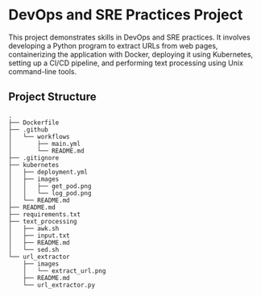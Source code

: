 # DevOps and SRE Practices Project

This project demonstrates skills in DevOps and SRE practices. It involves developing a Python program to extract URLs from web pages, containerizing the application with Docker, deploying it using Kubernetes, setting up a CI/CD pipeline, and performing text processing using Unix command-line tools.

## Project Structure

```plaintext
.
├── Dockerfile
├── .github
│   └── workflows
│       ├── main.yml
│       └── README.md
├── .gitignore
├── kubernetes
│   ├── deployment.yml
│   ├── images
│   │   ├── get_pod.png
│   │   └── log_pod.png
│   └── README.md
├── README.md
├── requirements.txt
├── text_processing
│   ├── awk.sh
│   ├── input.txt
│   ├── README.md
│   └── sed.sh
└── url_extractor
    ├── images
    │   └── extract_url.png
    ├── README.md
    └── url_extractor.py
